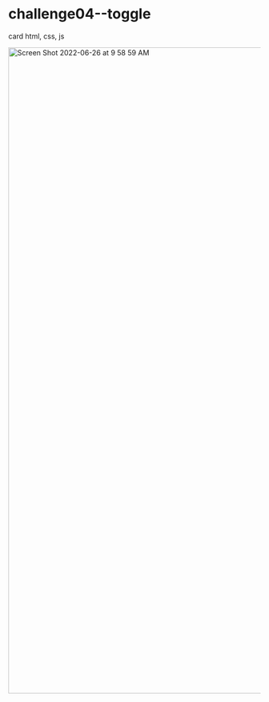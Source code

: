 # challenge04--toggle
card html, css, js

<img width="1290" alt="Screen Shot 2022-06-26 at 9 58 59 AM" src="https://user-images.githubusercontent.com/77559097/175820637-73cf71e5-2299-4f74-911c-79e7d2fe025f.png">
